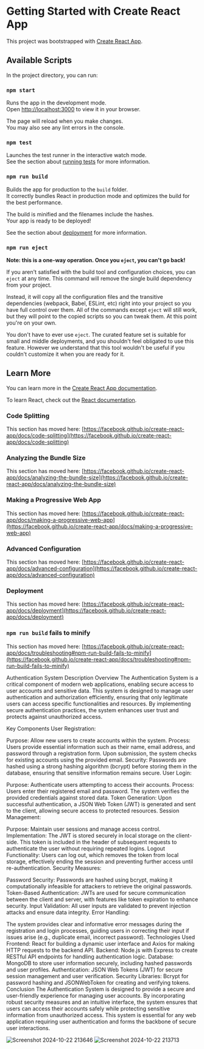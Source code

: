 # Getting Started with Create React App

This project was bootstrapped with [Create React App](https://github.com/facebook/create-react-app).

## Available Scripts

In the project directory, you can run:

### `npm start`

Runs the app in the development mode.\
Open [http://localhost:3000](http://localhost:3000) to view it in your browser.

The page will reload when you make changes.\
You may also see any lint errors in the console.

### `npm test`

Launches the test runner in the interactive watch mode.\
See the section about [running tests](https://facebook.github.io/create-react-app/docs/running-tests) for more information.

### `npm run build`

Builds the app for production to the `build` folder.\
It correctly bundles React in production mode and optimizes the build for the best performance.

The build is minified and the filenames include the hashes.\
Your app is ready to be deployed!

See the section about [deployment](https://facebook.github.io/create-react-app/docs/deployment) for more information.

### `npm run eject`

**Note: this is a one-way operation. Once you `eject`, you can't go back!**

If you aren't satisfied with the build tool and configuration choices, you can `eject` at any time. This command will remove the single build dependency from your project.

Instead, it will copy all the configuration files and the transitive dependencies (webpack, Babel, ESLint, etc) right into your project so you have full control over them. All of the commands except `eject` will still work, but they will point to the copied scripts so you can tweak them. At this point you're on your own.

You don't have to ever use `eject`. The curated feature set is suitable for small and middle deployments, and you shouldn't feel obligated to use this feature. However we understand that this tool wouldn't be useful if you couldn't customize it when you are ready for it.

## Learn More

You can learn more in the [Create React App documentation](https://facebook.github.io/create-react-app/docs/getting-started).

To learn React, check out the [React documentation](https://reactjs.org/).

### Code Splitting

This section has moved here: [https://facebook.github.io/create-react-app/docs/code-splitting](https://facebook.github.io/create-react-app/docs/code-splitting)

### Analyzing the Bundle Size

This section has moved here: [https://facebook.github.io/create-react-app/docs/analyzing-the-bundle-size](https://facebook.github.io/create-react-app/docs/analyzing-the-bundle-size)

### Making a Progressive Web App

This section has moved here: [https://facebook.github.io/create-react-app/docs/making-a-progressive-web-app](https://facebook.github.io/create-react-app/docs/making-a-progressive-web-app)

### Advanced Configuration

This section has moved here: [https://facebook.github.io/create-react-app/docs/advanced-configuration](https://facebook.github.io/create-react-app/docs/advanced-configuration)

### Deployment

This section has moved here: [https://facebook.github.io/create-react-app/docs/deployment](https://facebook.github.io/create-react-app/docs/deployment)

### `npm run build` fails to minify

This section has moved here: [https://facebook.github.io/create-react-app/docs/troubleshooting#npm-run-build-fails-to-minify](https://facebook.github.io/create-react-app/docs/troubleshooting#npm-run-build-fails-to-minify)

Authentication System Description
Overview
The Authentication System is a critical component of modern web applications, enabling secure access to user accounts and sensitive data. This system is designed to manage user authentication and authorization efficiently, ensuring that only legitimate users can access specific functionalities and resources. By implementing secure authentication practices, the system enhances user trust and protects against unauthorized access.

Key Components
User Registration:

Purpose: Allow new users to create accounts within the system.
Process: Users provide essential information such as their name, email address, and password through a registration form. Upon submission, the system checks for existing accounts using the provided email.
Security: Passwords are hashed using a strong hashing algorithm (bcrypt) before storing them in the database, ensuring that sensitive information remains secure.
User Login:

Purpose: Authenticate users attempting to access their accounts.
Process: Users enter their registered email and password. The system verifies the provided credentials against stored data.
Token Generation: Upon successful authentication, a JSON Web Token (JWT) is generated and sent to the client, allowing secure access to protected resources.
Session Management:

Purpose: Maintain user sessions and manage access control.
Implementation: The JWT is stored securely in local storage on the client-side. This token is included in the header of subsequent requests to authenticate the user without requiring repeated logins.
Logout Functionality: Users can log out, which removes the token from local storage, effectively ending the session and preventing further access until re-authentication.
Security Measures:

Password Security: Passwords are hashed using bcrypt, making it computationally infeasible for attackers to retrieve the original passwords.
Token-Based Authentication: JWTs are used for secure communication between the client and server, with features like token expiration to enhance security.
Input Validation: All user inputs are validated to prevent injection attacks and ensure data integrity.
Error Handling:

The system provides clear and informative error messages during the registration and login processes, guiding users in correcting their input if issues arise (e.g., duplicate email, incorrect password).
Technologies Used
Frontend: React for building a dynamic user interface and Axios for making HTTP requests to the backend API.
Backend: Node.js with Express to create RESTful API endpoints for handling authentication logic.
Database: MongoDB to store user information securely, including hashed passwords and user profiles.
Authentication: JSON Web Tokens (JWT) for secure session management and user verification.
Security Libraries: Bcrypt for password hashing and JSONWebToken for creating and verifying tokens.
Conclusion
The Authentication System is designed to provide a secure and user-friendly experience for managing user accounts. By incorporating robust security measures and an intuitive interface, the system ensures that users can access their accounts safely while protecting sensitive information from unauthorized access. This system is essential for any web application requiring user authentication and forms the backbone of secure user interactions.


![Screenshot 2024-10-22 213646](https://github.com/user-attachments/assets/71ca99e6-43b4-4ca2-8abe-7e8ab1f51080)
![Screenshot 2024-10-22 213713](https://github.com/user-attachments/assets/8b29f3ff-fcd1-4fd2-9133-d6d1e500678c)



